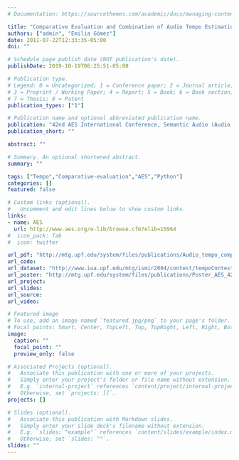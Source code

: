 ```yaml
---
# Documentation: https://sourcethemes.com/academic/docs/managing-content/

title: "Comparative Evaluation and Combination of Audio Tempo Estimation Approaches"
authors: ["admin", "Emilia Gómez"]
date: 2011-07-22T12:33:35-05:00
doi: ""

# Schedule page publish date (NOT publication's date).
publishDate: 2019-10-19T06:25:51-05:00

# Publication type.
# Legend: 0 = Uncategorized; 1 = Conference paper; 2 = Journal article;
# 3 = Preprint / Working Paper; 4 = Report; 5 = Book; 6 = Book section;
# 7 = Thesis; 8 = Patent
publication_types: ["1"]

# Publication name and optional abbreviated publication name.
publication: "42nd AES International Conference, Semantic Audio (Audio Engineering Society), P.198-207, Ilmenau, Germany."
publication_short: ""

abstract: ""

# Summary. An optional shortened abstract.
summary: ""

tags: ["Tempo","Comparative-evaluation","AES","Python"]
categories: []
featured: false

# Custom links (optional).
#   Uncomment and edit lines below to show custom links.
links:
- name: AES
  url: http://www.aes.org/e-lib/browse.cfm?elib=15964
#  icon_pack: fab
#  icon: twitter

url_pdf: "http://mtg.upf.edu/system/files/publications/Audio_tempo_comparison_Zapata_Gomez.pdf"
url_code:
url_dataset: "http://www.iua.upf.edu/mtg/ismir2004/contest/tempoContest/data3.tar.gz"
url_poster: "http://mtg.upf.edu/system/files/publications/Poster_AES_42_Tempo_comparison_2011.pdf"
url_project:
url_slides:
url_source:
url_video:

# Featured image
# To use, add an image named `featured.jpg/png` to your page's folder. 
# Focal points: Smart, Center, TopLeft, Top, TopRight, Left, Right, BottomLeft, Bottom, BottomRight.
image:
  caption: ""
  focal_point: ""
  preview_only: false

# Associated Projects (optional).
#   Associate this publication with one or more of your projects.
#   Simply enter your project's folder or file name without extension.
#   E.g. `internal-project` references `content/project/internal-project/index.md`.
#   Otherwise, set `projects: []`.
projects: []

# Slides (optional).
#   Associate this publication with Markdown slides.
#   Simply enter your slide deck's filename without extension.
#   E.g. `slides: "example"` references `content/slides/example/index.md`.
#   Otherwise, set `slides: ""`.
slides: ""
---
```

